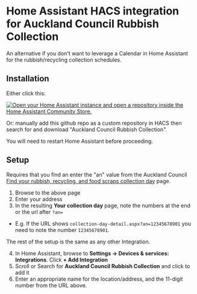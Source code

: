 # Home Assistant HACS integration for Auckland Council Rubbish Collection

An alternative if you don't want to leverage a Calendar in Home Assistant for the rubbish/recycling collection schedules.

## Installation

Either click this:

[![Open your Home Assistant instance and open a repository inside the Home Assistant Community Store.](https://my.home-assistant.io/badges/hacs_repository.svg)](https://my.home-assistant.io/redirect/hacs_repository/?owner=jeremysherriff&repository=auckland_rubbish_collection&category=Integration)

Or: manually add this github repo as a custom repository in HACS then search for and download "Auckland Council Rubbish Collection".

You will need to restart Home Assistant before proceeding.

## Setup
Requires that you find an enter the "an" value from the Auckland Council [Find your rubbish, recycling, and food scraps collection day](https://www.aucklandcouncil.govt.nz/rubbish-recycling/rubbish-recycling-collections/Pages/rubbish-recycling-collection-days.aspx) page.

1.  Browse to the above page
2.  Enter your address
3.  In the resulting **Your collection day** page, note the numbers at the end or the url after `?an=`
*  E.g. If the URL shows `collection-day-detail.aspx?an=12345678901` you need to note the number `12345678901`.

The rest of the setup is the same as any other Integration.

4.  In Home Assistant, browse to **Settings -> Devices & services: Integrations**. Click **+ Add Integration**
5.  Scroll or Search for **Auckland Council Rubbish Collection** and click to add it
6.  Enter an appropriate name for the location/address, and the 11-digit number from the URL above.

